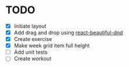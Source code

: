 # TODO

- [x] Initiate layout
- [x] Add drag and drop using [react-beautiful-dnd](https://github.com/atlassian/react-beautiful-dnd)
- [x] Create exercise
- [x] Make week grid item full height
- [ ] Add unit tests
- [ ] Create workout
